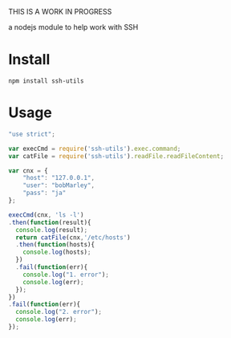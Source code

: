THIS IS A WORK IN PROGRESS

a nodejs module to help work with SSH

# Install

```
npm install ssh-utils
```

# Usage

```js
"use strict";

var execCmd = require('ssh-utils').exec.command;
var catFile = require('ssh-utils').readFile.readFileContent;

var cnx = {
    "host": "127.0.0.1",
    "user": "bobMarley",
    "pass": "ja"
};

execCmd(cnx, 'ls -l')
.then(function(result){
  console.log(result);
  return catFile(cnx,'/etc/hosts')
  .then(function(hosts){
    console.log(hosts);
  })
  .fail(function(err){
    console.log("1. error");
    console.log(err);
  });
})
.fail(function(err){
  console.log("2. error");
  console.log(err);
});
```
